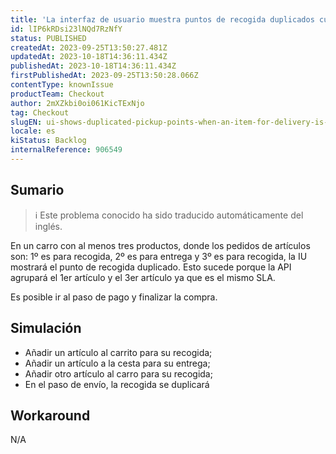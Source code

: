 ```yaml
---
title: 'La interfaz de usuario muestra puntos de recogida duplicados cuando un artículo para entrega se encuentra entre artículos para recogida.'
id: lIP6kRDsi23lNQd7RzNfY
status: PUBLISHED
createdAt: 2023-09-25T13:50:27.481Z
updatedAt: 2023-10-18T14:36:11.434Z
publishedAt: 2023-10-18T14:36:11.434Z
firstPublishedAt: 2023-09-25T13:50:28.066Z
contentType: knownIssue
productTeam: Checkout
author: 2mXZkbi0oi061KicTExNjo
tag: Checkout
slugEN: ui-shows-duplicated-pickup-points-when-an-item-for-delivery-is-between-items-for-pickup
locale: es
kiStatus: Backlog
internalReference: 906549
---
```


## Sumario

>ℹ️ Este problema conocido ha sido traducido automáticamente del inglés.


En un carro con al menos tres productos, donde los pedidos de artículos son: 1º es para recogida, 2º es para entrega y 3º es para recogida, la IU mostrará el punto de recogida duplicado. Esto sucede porque la API agrupará el 1er artículo y el 3er artículo ya que es el mismo SLA.

Es posible ir al paso de pago y finalizar la compra.


##

## Simulación



- Añadir un artículo al carrito para su recogida;
- Añadir un artículo a la cesta para su entrega;
- Añadir otro artículo al carro para su recogida;
- En el paso de envío, la recogida se duplicará



## Workaround


N/A




